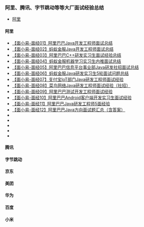 ### 阿里、腾讯、字节跳动等等大厂面试经验总结
- [阿里](#阿里)

#### 阿里

- [【面小易-面经01】阿里巴巴Java开发工程师面试总结](https://developer.aliyun.com/article/715119?spm=a2c6h.12873581.0.0.71dc36780xqVDl&groupCode=interview)
- [【面小易-面经02】蚂蚁金服Java开发工程师面试总结](https://developer.aliyun.com/article/715236?spm=a2c6h.12873581.0.0.71dc36780xqVDl&groupCode=interview)
- [【面小易-面经03】阿里巴巴C++研发实习生面试经验总结](https://developer.aliyun.com/article/715766?spm=a2c6h.12873581.0.0.71dc36780xqVDl&groupCode=interview)
- [【面小易-面经04】蚂蚁金服机器学习实习生内推面试总结](https://developer.aliyun.com/article/715771?spm=a2c6h.12873581.0.0.71dc36780xqVDl&groupCode=interview)
- [【面小易-面经05】阿里巴巴信息平台事业部Java研发社招面试总结](https://developer.aliyun.com/article/716645?spm=a2c6h.12873581.0.0.71dc36780xqVDl&groupCode=interview)
- [【面小易-面经06】蚂蚁金服Java研发实习生5轮面试问题总结](https://developer.aliyun.com/article/716655?spm=a2c6h.12873581.0.0.71dc36780xqVDl&groupCode=interview)
- [【面小易-面经07】支付宝IoT部门Java研发工程师面试经验](https://developer.aliyun.com/article/716741?spm=a2c6h.12873581.0.0.71dc36780xqVDl&groupCode=interview)
- [【面小易-面经08】菜鸟网络Java研发工程师面试经验（社招）](https://developer.aliyun.com/article/716747?spm=a2c6h.12873581.0.0.71dc36780xqVDl&groupCode=interview)
- [【面小易-面经09】阿里巴巴测试开发工程师面试经验](https://developer.aliyun.com/article/716933?spm=a2c6h.12873581.0.0.71dc36780xqVDl&groupCode=interview)
- [【面小易-面经10】阿里巴巴Android客户端开发实习生面试经验](https://developer.aliyun.com/article/716934?spm=a2c6h.12873581.0.0.71dc36780xqVDl&groupCode=interview)
- [【面小易-面经11】阿里巴巴Java研发工程师5面经验](https://developer.aliyun.com/article/717121?spm=a2c6h.12873581.0.0.71dc36780xqVDl&groupCode=interview)
- [【面小易-面经12】阿里巴巴Java方向面试题汇总（含答案）](https://developer.aliyun.com/article/717909?spm=a2c6h.12873581.0.0.71dc36780xqVDl&groupCode=interview)
- []()
- []()
- []()
- []()
- []()


#### 腾讯



#### 字节跳动



#### 京东



#### 美团



#### 华为


#### 百度


#### 小米








